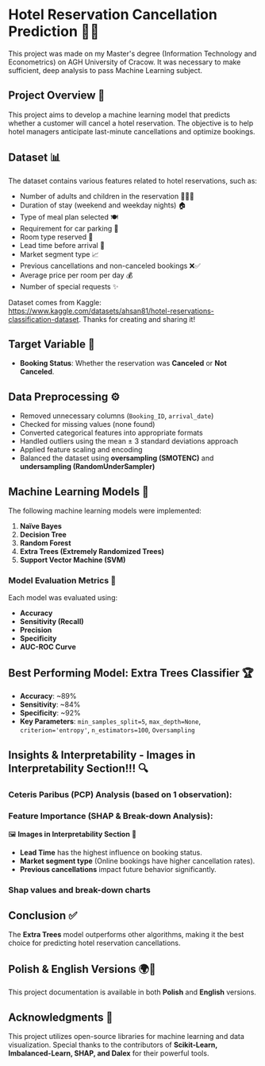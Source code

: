 # Hotel Reservation Cancellation Prediction 🏨💡
This project was made on my Master's degree (Information Technology and Econometrics) on AGH University of Cracow. It was necessary to make sufficient, deep analysis to pass Machine Learning subject.  

## Project Overview 🚀
This project aims to develop a machine learning model that predicts whether a customer will cancel a hotel reservation. The objective is to help hotel managers anticipate last-minute cancellations and optimize bookings.

## Dataset 📊
The dataset contains various features related to hotel reservations, such as:
- Number of adults and children in the reservation 👨‍👩‍👦
- Duration of stay (weekend and weekday nights) 🏠
- Type of meal plan selected 🍽️
- Requirement for car parking 🚗
- Room type reserved 🏢
- Lead time before arrival 📅
- Market segment type 📈
- Previous cancellations and non-canceled bookings ❌✅
- Average price per room per day 💰
- Number of special requests ✨

Dataset comes from Kaggle: https://www.kaggle.com/datasets/ahsan81/hotel-reservations-classification-dataset. Thanks for creating and sharing it!

## Target Variable 🎯
- **Booking Status**: Whether the reservation was **Canceled** or **Not Canceled**.

## Data Preprocessing ⚙️
- Removed unnecessary columns (`Booking_ID`, `arrival_date`)
- Checked for missing values (none found)
- Converted categorical features into appropriate formats
- Handled outliers using the mean ± 3 standard deviations approach
- Applied feature scaling and encoding
- Balanced the dataset using **oversampling (SMOTENC)** and **undersampling (RandomUnderSampler)**

## Machine Learning Models 🤖
The following machine learning models were implemented:
1. **Naïve Bayes**
2. **Decision Tree**
3. **Random Forest**
4. **Extra Trees (Extremely Randomized Trees)**
5. **Support Vector Machine (SVM)**

### Model Evaluation Metrics 📏
Each model was evaluated using:
- **Accuracy**
- **Sensitivity (Recall)**
- **Precision**
- **Specificity**
- **AUC-ROC Curve**

## Best Performing Model: Extra Trees Classifier 🏆
- **Accuracy**: ~89%
- **Sensitivity**: ~84%
- **Specificity**: ~92%
- **Key Parameters**: `min_samples_split=5`, `max_depth=None`, `criterion='entropy'`, `n_estimators=100`, `Oversampling`

## Insights & Interpretability - Images in Interpretability Section!!! 🔍
### Ceteris Paribus (PCP) Analysis (based on 1 observation):
### Feature Importance (SHAP & Break-down Analysis):
🖼️ **Images in Interpretability Section** 📸
- **Lead Time** has the highest influence on booking status.
- **Market segment type** (Online bookings have higher cancellation rates).
- **Previous cancellations** impact future behavior significantly.
### Shap values and break-down charts

## Conclusion ✅
The **Extra Trees** model outperforms other algorithms, making it the best choice for predicting hotel reservation cancellations. 

## Polish & English Versions 🌍📝
This project documentation is available in both **Polish** and **English** versions.

## Acknowledgments 🙌
This project utilizes open-source libraries for machine learning and data visualization. Special thanks to the contributors of **Scikit-Learn, Imbalanced-Learn, SHAP, and Dalex** for their powerful tools.

